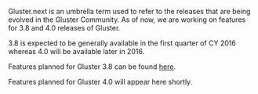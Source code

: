 Gluster.next is an umbrella term used to refer to the releases that are being
evolved in the Gluster Community. As of now, we are working on features for 3.8
and 4.0 releases of Gluster.

3.8 is expected to be generally available in the first quarter of CY 2016 whereas 4.0 will
be available later in 2016.

Features planned for Gluster 3.8 can be found [here](/community/roadmap/3.8.md).

Features planned for Gluster 4.0 will appear here shortly.
